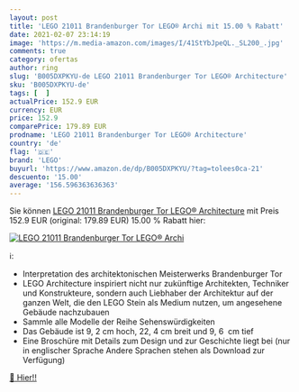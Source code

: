 ```yaml
---
layout: post
title: 'LEGO 21011 Brandenburger Tor LEGO® Archi mit 15.00 % Rabatt'
date: 2021-02-07 23:14:19
image: 'https://m.media-amazon.com/images/I/41StYbJpeQL._SL200_.jpg'
comments: true
category: ofertas
author: ring
slug: 'B005DXPKYU-de LEGO 21011 Brandenburger Tor LEGO® Architecture'
sku: 'B005DXPKYU-de'
tags: [  ]
actualPrice: 152.9 EUR
currency: EUR
price: 152.9
comparePrice: 179.89 EUR
prodname: 'LEGO 21011 Brandenburger Tor LEGO® Architecture'
country: 'de'
flag: '🇩🇪'
brand: 'LEGO'
buyurl: 'https://www.amazon.de/dp/B005DXPKYU/?tag=tolees0ca-21'
descuento: '15.00'
average: '156.596363636363'
---
```


Sie können [LEGO 21011 Brandenburger Tor LEGO® Architecture](https://www.amazon.de/dp/B005DXPKYU/?tag=tolees0ca-21) mit Preis 152.9 EUR (original: 179.89 EUR) 15.00 % Rabatt hier:

[![LEGO 21011 Brandenburger Tor LEGO® Archi](https://m.media-amazon.com/images/I/41StYbJpeQL._SL200_.jpg)](https://www.amazon.de/dp/B005DXPKYU/?tag=tolees0ca-21)

ℹ️:

- Interpretation des architektonischen Meisterwerks Brandenburger Tor
- LEGO Architecture inspiriert nicht nur zukünftige Architekten, Techniker und Konstrukteure, sondern auch Liebhaber der Architektur auf der ganzen Welt, die den LEGO Stein als Medium nutzen, um angesehene Gebäude nachzubauen
- Sammle alle Modelle der Reihe Sehenswürdigkeiten
- Das Gebäude ist 9, 2 cm hoch, 22, 4 cm breit und 9, 6  cm tief
- Eine Broschüre mit Details zum Design und zur Geschichte liegt bei (nur in englischer Sprache Andere Sprachen stehen als Download zur Verfügung)

[🛒 Hier!!](https://www.amazon.de/dp/B005DXPKYU/?tag=tolees0ca-21)

